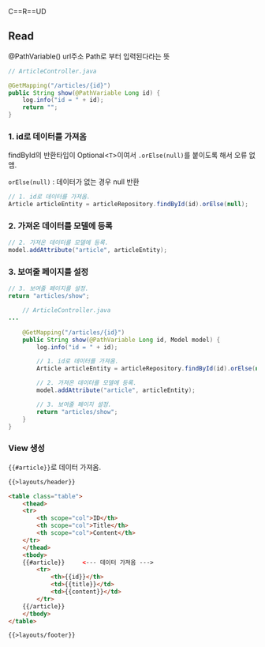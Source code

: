 
C==R==UD
## Read

@PathVariable()
	url주소 Path로 부터 입력된다라는 뜻
```java
// ArticleController.java

@GetMapping("/articles/{id}")  
public String show(@PathVariable Long id) {  
	log.info("id = " + id);
	return "";  
}
```

### 1. id로 데이터를 가져옴

findById의 반환타입이 Optional<`T`>이여서 `.orElse(null)`를 붙이도록 해서 오류 없앰.

`orElse(null)` : 데이터가 없는 경우 null 반환

```java
// 1. id로 데이터를 가져옴.  
Article articleEntity = articleRepository.findById(id).orElse(null);
```


### 2. 가져온 데이터를 모델에 등록
```java
// 2. 가져온 데이터를 모델에 등록.  
model.addAttribute("article", articleEntity);
```


### 3. 보여줄 페이지를 설정
```java
// 3. 보여줄 페이지를 설정.
return "articles/show";
```


```java
	// ArticleController.java
...
	
	@GetMapping("/articles/{id}")
    public String show(@PathVariable Long id, Model model) {
        log.info("id = " + id);

        // 1. id로 데이터를 가져옴.
        Article articleEntity = articleRepository.findById(id).orElse(null);

        // 2. 가져온 데이터를 모델에 등록.
        model.addAttribute("article", articleEntity);

        // 3. 보여줄 페이지 설정.
        return "articles/show";
    }
}
```

### View 생성
`{{#article}}`로 데이터 가져옴.

```html
{{>layouts/header}}

<table class="table">
    <thead>
    <tr>
        <th scope="col">ID</th>
        <th scope="col">Title</th>
        <th scope="col">Content</th>
    </tr>
    </thead>
    <tbody>  
    {{#article}}     <--- 데이터 가져옴 --->
        <tr>
            <th>{{id}}</th>
            <td>{{title}}</td>
            <td>{{content}}</td>
        </tr>
    {{/article}}
    </tbody>
</table>

{{>layouts/footer}}
```